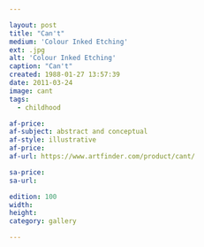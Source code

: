 ```yaml
---

layout: post
title: "Can't"
medium: 'Colour Inked Etching'
ext: .jpg
alt: 'Colour Inked Etching'
caption: "Can't"
created: 1988-01-27 13:57:39
date: 2011-03-24
image: cant
tags:
  - childhood

af-price:
af-subject: abstract and conceptual
af-style: illustrative
af-price:
af-url: https://www.artfinder.com/product/cant/

sa-price:
sa-url:

edition: 100
width:
height:
category: gallery

---
```

